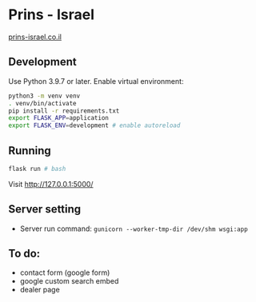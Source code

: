 # Prins - Israel

[prins-israel.co.il](https://prins-israel.co.il/)

## Development

Use Python 3.9.7 or later. Enable virtual environment:

```sh
python3 -m venv venv
. venv/bin/activate
pip install -r requirements.txt
export FLASK_APP=application
export FLASK_ENV=development # enable autoreload
```

## Running

```sh
flask run # bash
```
 
Visit http://127.0.0.1:5000/

## Server setting

- Server run command: `gunicorn --worker-tmp-dir /dev/shm wsgi:app`

## To do:

- contact form (google form)
- google custom search embed
- dealer page